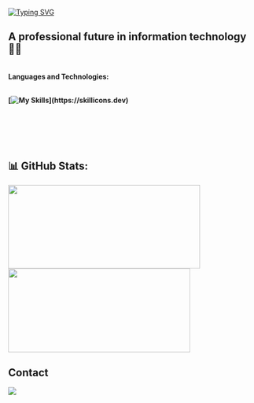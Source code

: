 [![Typing SVG](https://readme-typing-svg.herokuapp.com/?font=Fira+Code&size=30&pause=600&color=3ff7fd&width=435&lines=Hey!+Come+on+over!+🙌)](https://git.io/typing-svg)

 ## A professional future in information technology 👩‍💻

 
<br />
  <strong>Languages ​​and Technologies:<strong/>
  <br>
  <br>

<div>
  
[![My Skills](https://skillicons.dev/icons?i=c,cpp,python,)](https://skillicons.dev)

<br>
<br>
<br>
<br>
  
## 📊 GitHub Stats:

<a  href="https://github.com/anuraghazra/github-readme-stats">
  <img height=170 align="center" width=390 src="https://github-readme-streak-stats.herokuapp.com/?user=jvbzm&layout=compact&langs_count=7&theme=tokyonight" />
</a>
<a href="https://github.com/anuraghazra/convoychat">
  <img height=170 align="center" width=370 src="https://github-readme-stats.vercel.app/api?username=jvbzm&show_icons=true&theme=tokyonight&include_all_commits=true&count_private=true" />
</a>



## Contact

<div> 
  <a href="mailto:victormb1009@gmail.com"><img src="https://img.shields.io/badge/-Gmail-%23333?style=for-the-badge&logo=gmail&logoColor=white" target="_blank"></a>
</div>
